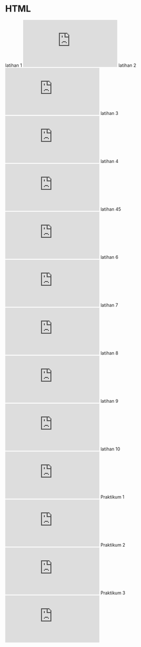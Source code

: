 # HTML
latihan 1
![Alt Text](https://github.com/yuliusjati/HTML/blob/master/Latihan1.html)
latihan 2
![Alt Text](https://github.com/yuliusjati/HTML/blob/master/latihan2.html)
latihan 3
![Alt Text](https://github.com/yuliusjati/HTML/blob/master/Latihan3.html)
latihan 4
![Alt Text](https://github.com/yuliusjati/HTML/blob/master/latihan4.html)
latihan 45
![Alt Text](https://github.com/yuliusjati/HTML/blob/master/latihan5.html)
latihan 6
![Alt Text](https://github.com/yuliusjati/HTML/blob/master/latihan6.html)
latihan 7
![Alt Text](https://github.com/yuliusjati/HTML/blob/master/Latihan7.html)
latihan 8
![Alt Text](https://github.com/yuliusjati/HTML/blob/master/Latihan8.html)
latihan 9
![Alt Text](https://github.com/yuliusjati/HTML/blob/master/latihan9.html)
latihan 10
![Alt Text](https://github.com/yuliusjati/HTML/blob/master/Latihan10.html)
Praktikum 1
![Alt Text](https://github.com/yuliusjati/HTML/blob/master/Praktikum1.html)
Praktikum 2
![Alt Text](https://github.com/yuliusjati/HTML/blob/master/praktikum2.html)
Praktikum 3
![Alt Text](https://github.com/yuliusjati/HTML/blob/master/praktikum3.html)
